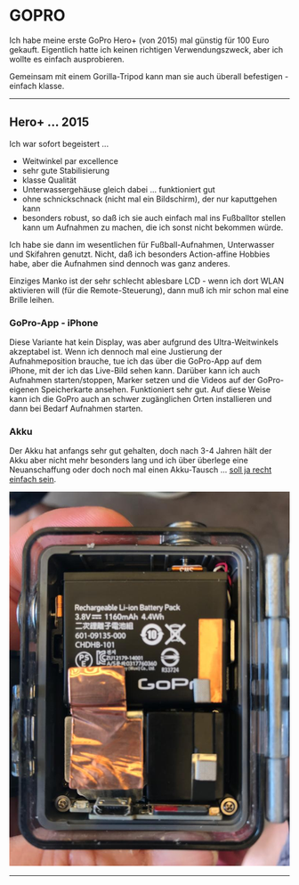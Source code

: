 # GOPRO

Ich habe meine erste GoPro Hero+ (von 2015) mal günstig für 100 Euro gekauft. Eigentlich hatte ich keinen richtigen Verwendungszweck, aber ich wollte es einfach ausprobieren.

Gemeinsam mit einem Gorilla-Tripod kann man sie auch überall befestigen - einfach klasse.

---

## Hero+ ... 2015

Ich war sofort begeistert ...

* Weitwinkel par excellence
* sehr gute Stabilisierung
* klasse Qualität
* Unterwassergehäuse gleich dabei ... funktioniert gut
* ohne schnickschnack (nicht mal ein Bildschirm), der nur kaputtgehen kann
* besonders robust, so daß ich sie auch einfach mal ins Fußballtor stellen kann um Aufnahmen zu machen, die ich sonst nicht bekommen würde.

Ich habe sie dann im wesentlichen für Fußball-Aufnahmen, Unterwasser und Skifahren genutzt. Nicht, daß ich besonders Action-affine Hobbies habe, aber die Aufnahmen sind dennoch was ganz anderes.

Einziges Manko ist der sehr schlecht ablesbare LCD - wenn ich dort WLAN aktivieren will (für die Remote-Steuerung), dann muß ich mir schon mal eine Brille leihen.

### GoPro-App - iPhone

Diese Variante hat kein Display, was aber aufgrund des Ultra-Weitwinkels akzeptabel ist. Wenn ich dennoch mal eine Justierung der Aufnahmeposition brauche, tue ich das über die GoPro-App auf dem iPhone, mit der ich das Live-Bild sehen kann. Darüber kann ich auch Aufnahmen starten/stoppen, Marker setzen und die Videos auf der GoPro-eigenen Speicherkarte ansehen. Funktioniert sehr gut. Auf diese Weise kann ich die GoPro auch an schwer zugänglichen Orten installieren und dann bei Bedarf Aufnahmen starten.

### Akku

Der Akku hat anfangs sehr gut gehalten, doch nach 3-4 Jahren hält der Akku aber nicht mehr besonders lang und ich über überlege eine Neuanschaffung oder doch noch mal einen Akku-Tausch ... [soll ja recht einfach sein](https://praxistipps.chip.de/gopro-oeffnen-so-gehts_45471).

![GoPro in der Innenansicht](images/gopro-intern.jpg)

---
